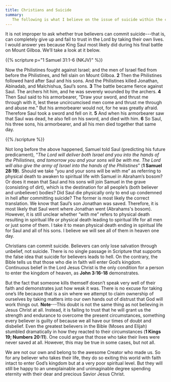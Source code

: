 ```yaml
---
title: Christians and Suicide
summary: 
   The following is what I believe on the issue of suicide within the church and whether true believers can commit it. 
---
```


It is not improper to ask whether true believers can commit suicide---that is, can completely give up and fail to trust in the Lord by taking their own lives. I would answer yes because King Saul most likely did during his final battle on Mount Gilboa. We’ll take a look at it below.

{{% scripture p="1 Samuel 31:1-6 (NKJV)" %}} 

Now the Philistines fought against Israel; and the men of Israel fled from before the Philistines, and fell slain on Mount Gilboa. **2** Then the Philistines followed hard after Saul and his sons. And the Philistines killed Jonathan, Abinadab, and Malchishua, Saul’s sons. **3** The battle became fierce against Saul. The archers hit him, and he was severely wounded by the archers. **4** Then Saul said to his armorbearer, “Draw your sword, and thrust me through with it, lest these uncircumcised men come and thrust me through and abuse me.” But his armorbearer would not, for he was greatly afraid. Therefore Saul took a sword and fell on it. **5** And when his armorbearer saw that Saul was dead, he also fell on his sword, and died with him. **6** So Saul, his three sons, his armorbearer, and all his men died together that same day.                                                               

{{% /scripture %}} 

Not long before the above happened, Samuel told Saul (predicting his future predicament), “*The Lord will deliver both Israel and you into the hands of the Philistines, and tomorrow you and your sons will be with me. The Lord will also give the army of Israel into the hands of the Philistines*” (**1 Samuel 28:19**). Should we take “you and your sons will be with me” as referring to physical death to awaken to spiritual life with Samuel in Abraham’s bosom? Or does it mean that Saul and his sons will join Samuel in the grave (consisting of dirt), which is the destination for all people’s (both believer and unbeliever) bodies? Did Saul die physically only to end up condemned in hell after committing suicide? The former is most likely the correct translation. We know that Saul’s son Jonathan was saved. Therefore, it is most likely that Saul went where Jonathan went (Abrahams's bosom). However, it is still unclear whether “with me” refers to physical death resulting in spiritual life or physical death leading to spiritual life for all men or just some of them. I take it to mean physical death ending in spiritual life for Saul and all of his sons. I believe we will see all of them in heaven one day. 

Christians can commit suicide. Believers can only lose salvation through unbelief, not suicide. There is no single passage in Scripture that supports the false idea that suicide for believers leads to hell. On the contrary, the Bible tells us that those who die in faith will enter God’s kingdom. Continuous belief in the Lord Jesus Christ is the only condition for a person to enter the kingdom of heaven, as **John 3:16-18** demonstrates. 

But the fact that someone kills themself doesn’t speak very well of their faith and demonstrates just how weak it was. There is no excuse for taking one’s life because that is a sin where we attempt to claim ownership of ourselves by taking matters into our own hands out of distrust that God will work things out. **Note**---This doubt is not the same thing as not believing in Jesus Christ at all. Instead, it is failing to trust that he will grant us the strength and endurance to overcome the present circumstances, something every believer is guilty of because we all have our times of doubt and disbelief. Even the greatest believers in the Bible (Moses and Elijah) stumbled dramatically in how they reacted to their circumstances (**1 Kings 19; Numbers 20:11**). One could argue that those who take their lives were never saved at all. However, this may be true in some cases, but not all. 

We are not our own and belong to the awesome Creator who made us. So for any believer who takes their life, they do so exiting this world with faith intact to enter God’s kingdom but at a very poor spiritual level. But they will still be happy to an unexplainable and unimaginable degree spending eternity with their dear and precious Savior Jesus Christ. 

